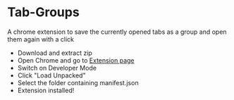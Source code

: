 # Tab-Groups
A chrome extension to save the currently opened tabs as a group and open them again with a click

* Download and extract zip
* Open Chrome and go to [Extension page](chrome://extensions)
* Switch on Developer Mode
* Click "Load Unpacked"
* Select the folder containing manifest.json
* Extension installed!
